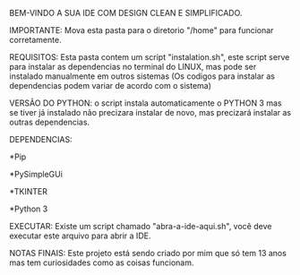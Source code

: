 BEM-VINDO A SUA IDE COM DESIGN CLEAN E SIMPLIFICADO.

IMPORTANTE:
   Mova esta pasta para o diretorio "/home" para funcionar corretamente.

REQUISITOS:
   Esta pasta contem um script "instalation.sh", este script serve para instalar as dependencias no terminal do LINUX, mas pode ser instalado manualmente em outros sistemas (Os codigos para instalar as dependencias podem variar de acordo com o sistema)

VERSÃO DO PYTHON:
   o script instala automaticamente o PYTHON 3 mas se tiver já instalado não precizara instalar de novo, mas precizará instalar as outras dependencias.
   
DEPENDENCIAS:

*Pip

*PySimpleGUi

*TKINTER

*Python 3

EXECUTAR:
   Existe um script chamado "abra-a-ide-aqui.sh", você deve executar este arquivo para abrir a IDE.
   

NOTAS FINAIS:
Este projeto está sendo criado por mim que só tem 13 anos mas tem curiosidades como as coisas funcionam.
